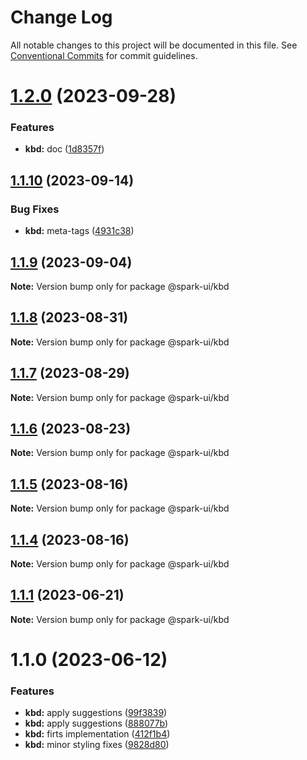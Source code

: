 # Change Log

All notable changes to this project will be documented in this file.
See [Conventional Commits](https://conventionalcommits.org) for commit guidelines.

# [1.2.0](https://github.com/adevinta/spark/compare/@spark-ui/kbd@1.1.10...@spark-ui/kbd@1.2.0) (2023-09-28)

### Features

- **kbd:** doc ([1d8357f](https://github.com/adevinta/spark/commit/1d8357f2cac9e5611027484993167f8af9b6d3f1))

## [1.1.10](https://github.com/adevinta/spark/compare/@spark-ui/kbd@1.1.9...@spark-ui/kbd@1.1.10) (2023-09-14)

### Bug Fixes

- **kbd:** meta-tags ([4931c38](https://github.com/adevinta/spark/commit/4931c38dc746c32f30433acd6f681068103bd1b3))

## [1.1.9](https://github.com/adevinta/spark/compare/@spark-ui/kbd@1.1.8...@spark-ui/kbd@1.1.9) (2023-09-04)

**Note:** Version bump only for package @spark-ui/kbd

## [1.1.8](https://github.com/adevinta/spark/compare/@spark-ui/kbd@1.1.7...@spark-ui/kbd@1.1.8) (2023-08-31)

**Note:** Version bump only for package @spark-ui/kbd

## [1.1.7](https://github.com/adevinta/spark/compare/@spark-ui/kbd@1.1.6...@spark-ui/kbd@1.1.7) (2023-08-29)

**Note:** Version bump only for package @spark-ui/kbd

## [1.1.6](https://github.com/adevinta/spark/compare/@spark-ui/kbd@1.1.5...@spark-ui/kbd@1.1.6) (2023-08-23)

**Note:** Version bump only for package @spark-ui/kbd

## [1.1.5](https://github.com/adevinta/spark/compare/@spark-ui/kbd@1.1.4...@spark-ui/kbd@1.1.5) (2023-08-16)

**Note:** Version bump only for package @spark-ui/kbd

## [1.1.4](https://github.com/adevinta/spark/compare/@spark-ui/kbd@1.1.3...@spark-ui/kbd@1.1.4) (2023-08-16)

**Note:** Version bump only for package @spark-ui/kbd

## [1.1.1](https://github.com/adevinta/spark/compare/@spark-ui/kbd@1.1.0...@spark-ui/kbd@1.1.1) (2023-06-21)

**Note:** Version bump only for package @spark-ui/kbd

# 1.1.0 (2023-06-12)

### Features

- **kbd:** apply suggestions ([99f3839](https://github.com/adevinta/spark/commit/99f3839865d7c99c6f1a45c0580e2f89a8988716))
- **kbd:** apply suggestions ([888077b](https://github.com/adevinta/spark/commit/888077b0a5b87055a58553b885b85030adee9a46))
- **kbd:** firts implementation ([412f1b4](https://github.com/adevinta/spark/commit/412f1b4840c6855007502f7bbad4521ff5eb9e09))
- **kbd:** minor styling fixes ([9828d80](https://github.com/adevinta/spark/commit/9828d805e5cdc6fe05aeab3b01ef08e5c0a32106))

